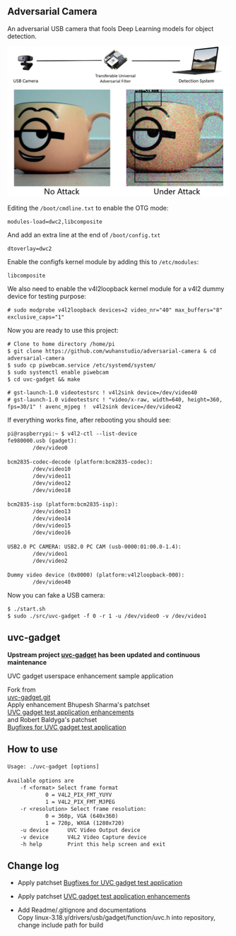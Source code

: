 ## Adversarial Camera

An adversarial USB camera that fools Deep Learning models for object detection.

![](doc/demo.png)
![](doc/filter.jpg)

Editing the `/boot/cmdline.txt` to enable the OTG mode:

```
modules-load=dwc2,libcomposite
```

And add an extra line at the end of `/boot/config.txt`

```
dtoverlay=dwc2
```

Enable the configfs kernel module by adding this to `/etc/modules`:

```
libcomposite
```

We also need to enable the v4l2loopback kernel module for a v4l2 dummy device for testing purpose:

```
# sudo modprobe v4l2loopback devices=2 video_nr="40" max_buffers="8" exclusive_caps="1"
```

Now you are ready to use this project:

```
# Clone to home directory /home/pi
$ git clone https://github.com/wuhanstudio/adversarial-camera & cd adversarial-camera
$ sudo cp piwebcam.service /etc/systemd/system/
$ sudo systemctl enable piwebcam
$ cd uvc-gadget && make
```

```
# gst-launch-1.0 videotestsrc ! v4l2sink device=/dev/video40
# gst-launch-1.0 videotestsrc ! "video/x-raw, width=640, height=360, fps=30/1" ! avenc_mjpeg !  v4l2sink device=/dev/video42
```

If everything works fine, after rebooting you should see:

```
pi@raspberrypi:~ $ v4l2-ctl --list-device
fe980000.usb (gadget):
        /dev/video0

bcm2835-codec-decode (platform:bcm2835-codec):
        /dev/video10
        /dev/video11
        /dev/video12
        /dev/video18

bcm2835-isp (platform:bcm2835-isp):
        /dev/video13
        /dev/video14
        /dev/video15
        /dev/video16

USB2.0 PC CAMERA: USB2.0 PC CAM (usb-0000:01:00.0-1.4):
        /dev/video1
        /dev/video2

Dummy video device (0x0000) (platform:v4l2loopback-000):
        /dev/video40
```

Now you can fake a USB camera:

```
$ ./start.sh
$ sudo ./src/uvc-gadget -f 0 -r 1 -u /dev/video0 -v /dev/video1
```

## uvc-gadget

**Upstream project [uvc-gadget](http://git.ideasonboard.org/uvc-gadget.git) has been updated and continuous maintenance**

UVC gadget userspace enhancement sample application

Fork from  
[uvc-gadget.git](http://git.ideasonboard.org/uvc-gadget.git)  
Apply enhancement Bhupesh Sharma's patchset  
[UVC gadget test application enhancements](https://www.spinics.net/lists/linux-usb/msg84376.html)  
and Robert Baldyga's patchset  
[Bugfixes for UVC gadget test application](https://www.spinics.net/lists/linux-usb/msg99220.html)  

## How to use

    Usage: ./uvc-gadget [options]
    
    Available options are
        -f <format> Select frame format
                0 = V4L2_PIX_FMT_YUYV
                1 = V4L2_PIX_FMT_MJPEG
        -r <resolution> Select frame resolution:
                0 = 360p, VGA (640x360)
                1 = 720p, WXGA (1280x720)
        -u device      UVC Video Output device
        -v device      V4L2 Video Capture device
        -h help        Print this help screen and exit

## Change log

- Apply patchset [Bugfixes for UVC gadget test application](https://www.spinics.net/lists/linux-usb/msg99220.html)  

- Apply patchset [UVC gadget test application enhancements](https://www.spinics.net/lists/linux-usb/msg84376.html)  

- Add Readme/.gitignore and documentations  
  Copy linux-3.18.y/drivers/usb/gadget/function/uvc.h into repository, change include path for build
